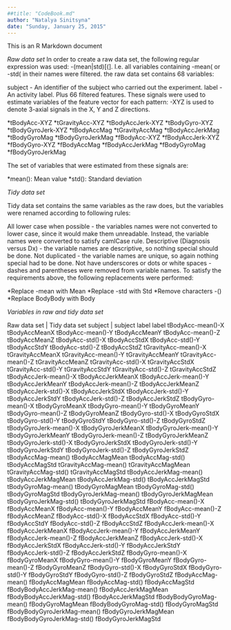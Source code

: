 ```yaml
---
##title: "CodeBook.md"
author: "Natalya Sinitsyna"
date: "Sunday, January 25, 2015"
---
```


This is an R Markdown document

*Raw data set*
In order to create a raw data set, the following regular expression was used: -(mean|std)[(]. I.e. all variables containing -mean( or -std( in their names were filtered.
the raw data set contains 68 variables:

subject - An identifier of the subject who carried out the experiment.
label - An activity label.
Plus 66 filtered features.
These signals were used to estimate variables of the feature vector for each pattern:
-XYZ is used to denote 3-axial signals in the X, Y and Z directions.

*tBodyAcc-XYZ
*tGravityAcc-XYZ
*tBodyAccJerk-XYZ
*tBodyGyro-XYZ
*tBodyGyroJerk-XYZ
*tBodyAccMag
*tGravityAccMag
*tBodyAccJerkMag
*tBodyGyroMag
*tBodyGyroJerkMag
*fBodyAcc-XYZ
*fBodyAccJerk-XYZ
*fBodyGyro-XYZ
*fBodyAccMag
*fBodyAccJerkMag
*fBodyGyroMag
*fBodyGyroJerkMag

The set of variables that were estimated from these signals are:

*mean(): Mean value
*std(): Standard deviation

*Tidy data set*

Tidy data set contains the same variables as the raw does, but the variables were renamed according to following rules:

All lower case when possible - the variables names were not converted to lower case, since it would make them unreadable. Instead, the variable names were converted to satisfy camlCase rule.
Descriptive (Diagnosis versus Dx) - the variable names are descriptive, so nothing special should be done.
Not duplicated - the variable names are unique, so again nothing special had to be done.
Not have underscores or dots or white spaces - dashes and parentheses were removed from variable names.
To satisfy the requirements above, the following replacements were performed:

*Replace -mean with Mean
*Replace -std with Std
*Remove characters -()
*Replace BodyBody with Body

*Variables in raw and tidy data set*

Raw data set  | Tidy data set
subject	| subject
label	label
tBodyAcc-mean()-X	tBodyAccMeanX
tBodyAcc-mean()-Y	tBodyAccMeanY
tBodyAcc-mean()-Z	tBodyAccMeanZ
tBodyAcc-std()-X	tBodyAccStdX
tBodyAcc-std()-Y	tBodyAccStdY
tBodyAcc-std()-Z	tBodyAccStdZ
tGravityAcc-mean()-X	tGravityAccMeanX
tGravityAcc-mean()-Y	tGravityAccMeanY
tGravityAcc-mean()-Z	tGravityAccMeanZ
tGravityAcc-std()-X	tGravityAccStdX
tGravityAcc-std()-Y	tGravityAccStdY
tGravityAcc-std()-Z	tGravityAccStdZ
tBodyAccJerk-mean()-X	tBodyAccJerkMeanX
tBodyAccJerk-mean()-Y	tBodyAccJerkMeanY
tBodyAccJerk-mean()-Z	tBodyAccJerkMeanZ
tBodyAccJerk-std()-X	tBodyAccJerkStdX
tBodyAccJerk-std()-Y	tBodyAccJerkStdY
tBodyAccJerk-std()-Z	tBodyAccJerkStdZ
tBodyGyro-mean()-X	tBodyGyroMeanX
tBodyGyro-mean()-Y	tBodyGyroMeanY
tBodyGyro-mean()-Z	tBodyGyroMeanZ
tBodyGyro-std()-X	tBodyGyroStdX
tBodyGyro-std()-Y	tBodyGyroStdY
tBodyGyro-std()-Z	tBodyGyroStdZ
tBodyGyroJerk-mean()-X	tBodyGyroJerkMeanX
tBodyGyroJerk-mean()-Y	tBodyGyroJerkMeanY
tBodyGyroJerk-mean()-Z	tBodyGyroJerkMeanZ
tBodyGyroJerk-std()-X	tBodyGyroJerkStdX
tBodyGyroJerk-std()-Y	tBodyGyroJerkStdY
tBodyGyroJerk-std()-Z	tBodyGyroJerkStdZ
tBodyAccMag-mean()	tBodyAccMagMean
tBodyAccMag-std()	tBodyAccMagStd
tGravityAccMag-mean()	tGravityAccMagMean
tGravityAccMag-std()	tGravityAccMagStd
tBodyAccJerkMag-mean()	tBodyAccJerkMagMean
tBodyAccJerkMag-std()	tBodyAccJerkMagStd
tBodyGyroMag-mean()	tBodyGyroMagMean
tBodyGyroMag-std()	tBodyGyroMagStd
tBodyGyroJerkMag-mean()	tBodyGyroJerkMagMean
tBodyGyroJerkMag-std()	tBodyGyroJerkMagStd
fBodyAcc-mean()-X	fBodyAccMeanX
fBodyAcc-mean()-Y	fBodyAccMeanY
fBodyAcc-mean()-Z	fBodyAccMeanZ
fBodyAcc-std()-X	fBodyAccStdX
fBodyAcc-std()-Y	fBodyAccStdY
fBodyAcc-std()-Z	fBodyAccStdZ
fBodyAccJerk-mean()-X	fBodyAccJerkMeanX
fBodyAccJerk-mean()-Y	fBodyAccJerkMeanY
fBodyAccJerk-mean()-Z	fBodyAccJerkMeanZ
fBodyAccJerk-std()-X	fBodyAccJerkStdX
fBodyAccJerk-std()-Y	fBodyAccJerkStdY
fBodyAccJerk-std()-Z	fBodyAccJerkStdZ
fBodyGyro-mean()-X	fBodyGyroMeanX
fBodyGyro-mean()-Y	fBodyGyroMeanY
fBodyGyro-mean()-Z	fBodyGyroMeanZ
fBodyGyro-std()-X	fBodyGyroStdX
fBodyGyro-std()-Y	fBodyGyroStdY
fBodyGyro-std()-Z	fBodyGyroStdZ
fBodyAccMag-mean()	fBodyAccMagMean
fBodyAccMag-std()	fBodyAccMagStd
fBodyBodyAccJerkMag-mean()	fBodyAccJerkMagMean
fBodyBodyAccJerkMag-std()	fBodyAccJerkMagStd
fBodyBodyGyroMag-mean()	fBodyGyroMagMean
fBodyBodyGyroMag-std()	fBodyGyroMagStd
fBodyBodyGyroJerkMag-mean()	fBodyGyroJerkMagMean
fBodyBodyGyroJerkMag-std()	fBodyGyroJerkMagStd
